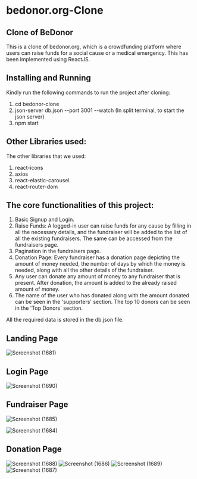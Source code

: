 # bedonor.org-Clone
## Clone of BeDonor

This is a clone of bedonor.org, which is a crowdfunding platform where users can raise funds for a social cause or a medical emergency.
This has been implemented using ReactJS. 

## Installing and Running
Kindly run the following commands to run the project after cloning:

1) cd bedonor-clone
2) json-server db.json --port 3001 --watch (In split terminal, to start the json server)
3) npm start

## Other Libraries used:
The other libraries that we used: 

1) react-icons
2) axios
3) react-elastic-carousel
4) react-router-dom

## The core functionalities of this project: 

1) Basic Signup and Login.
2) Raise Funds: A logged-in user can raise funds for any cause by filling in all the necessary details, and the fundraiser will be added to the list of all the existing fundraisers. The same can be accessed from the fundraisers page.
3) Pagination in the fundraisers page.
4) Donation Page: Every fundraiser has a donation page depicting the amount of money needed, the number of days by which the money is needed, along with all the other details of the fundraiser.
5) Any user can donate any amount of money to any fundraiser that is present. After donation, the amount is added to the already raised amount of money.
6) The name of the user who has donated along with the amount donated can be seen in the 'supporters' section. The top 10 donors can be seen in the 'Top Donors' section.

All the required data is stored in the db.json file. 

## Landing Page 

![Screenshot (1681)](https://user-images.githubusercontent.com/82999654/129581343-25f4fa66-4527-4d50-8f1b-8a48ade4bb7e.png)

## Login Page

![Screenshot (1690)](https://user-images.githubusercontent.com/82999654/129581498-04cbbebf-b029-4c12-82c7-893e37158e9d.png)

## Fundraiser Page
![Screenshot (1685)](https://user-images.githubusercontent.com/82999654/129581811-da4fd71e-c95e-45f3-851b-16c6f2805dc4.png)

![Screenshot (1684)](https://user-images.githubusercontent.com/82999654/129581789-d8e0d25f-1be1-4e3b-a3d2-bf99a285d90e.png)

## Donation Page

![Screenshot (1688)](https://user-images.githubusercontent.com/82999654/129581965-784b88c2-517b-47d0-bec8-aff25670f810.png)
![Screenshot (1686)](https://user-images.githubusercontent.com/82999654/129581988-599a1d80-4385-49d6-861e-0c870489ec01.png)
![Screenshot (1689)](https://user-images.githubusercontent.com/82999654/129581970-e7a7605b-64f6-4ca5-b001-6cf623cc42a7.png)
![Screenshot (1687)](https://user-images.githubusercontent.com/82999654/129581951-f70e8b26-b636-4f98-9576-4ca005a05ff4.png)

